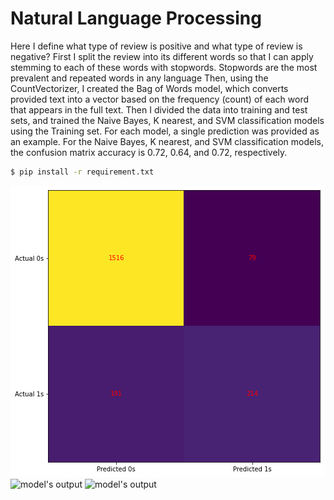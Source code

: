 # Natural Language Processing

Here I define what type of review is positive and what type of review is negative? First I split the review into its different words so that I can apply stemming to each of these words with stopwords. Stopwords are the most prevalent and repeated words in any language
Then, using the CountVectorizer, I created the Bag of Words model, which converts provided text into a vector based on the frequency (count) of each word that appears in the full text. Then I divided the data into training and test sets, and trained the Naive Bayes, K nearest, and SVM classification models using the Training set. For each model, a single prediction was provided as an example. For the Naive Bayes, K nearest, and SVM classification models, the confusion matrix accuracy is 0.72, 0.64, and 0.72, respectively.

```bash
$ pip install -r requirement.txt
```
![model's output](./Figure1.png)
![model's output](./Figure2.png)
![model's output](./Figure3.png)
